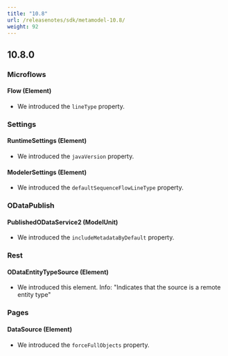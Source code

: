 ```yaml
---
title: "10.8"
url: /releasenotes/sdk/metamodel-10.8/
weight: 92
---
```


## 10.8.0

### Microflows

#### Flow (Element)
* We introduced the `lineType` property. 

### Settings

#### RuntimeSettings (Element)
* We introduced the `javaVersion` property. 

#### ModelerSettings (Element)
* We introduced the `defaultSequenceFlowLineType` property. 

### ODataPublish

#### PublishedODataService2 (ModelUnit)
* We introduced the `includeMetadataByDefault` property. 

### Rest

#### ODataEntityTypeSource (Element)
* We introduced this element. Info: "Indicates that the source is a remote entity type"

### Pages

#### DataSource (Element)
* We introduced the `forceFullObjects` property. 
